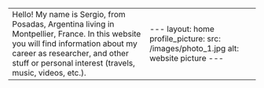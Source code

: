 |                                                              |                                                              |
| ------------------------------------------------------------ | ------------------------------------------------------------ |
| Hello! My name is Sergio, from Posadas, Argentina living in Montpellier, France. In this website you will find information about my career as researcher, and other stuff or personal interest (travels, music, videos, etc.). | --- layout: home profile_picture:   src: /images/photo_1.jpg   alt: website picture --- |

